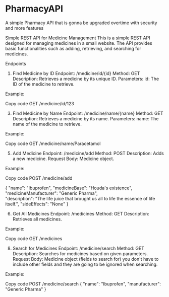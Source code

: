 # PharmacyAPI
A simple Pharmacy API that is gonna be upgraded overtime with security and more features

Simple REST API for Medicine Management
This is a simple REST API designed for managing medicines in a small website. The API provides basic functionalities such as adding, retrieving, and searching for medicines.

Endpoints

1. Find Medicine by ID
Endpoint: /medicine/id/{id}
Method: GET
Description: Retrieves a medicine by its unique ID.
Parameters:
id: The ID of the medicine to retrieve.

Example:

Copy code
GET /medicine/id/123



3. Find Medicine by Name
Endpoint: /medicine/name/{name}
Method: GET
Description: Retrieves a medicine by its name.
Parameters:
name: The name of the medicine to retrieve.

Example:

Copy code
GET /medicine/name/Paracetamol



5. Add Medicine
Endpoint: /medicine/add
Method: POST
Description: Adds a new medicine.
Request Body: Medicine object.

Example:

Copy code
POST /medicine/add

{
  "name": "Ibuprofen",
  "medicineBase": "Houda's existence",
  "medicineManufacturer": "Generic Pharma",  
  "description": "The life juice that brought us all to life the essence of life itself.",
  "sideEffects": "None"
}




6. Get All Medicines
Endpoint: /medicines
Method: GET
Description: Retrieves all medicines.

Example:

Copy code
GET /medicines



8. Search for Medicines
Endpoint: /medicine/search
Method: GET
Description: Searches for medicines based on given parameters.
Request Body: Medicine object (fields to search for) you don't have to include other fields and they are going to be ignored when searching.

Example:

Copy code
POST /medicine/search
{
  "name": "Ibuprofen",
  "manufacturer": "Generic Pharma"
}
